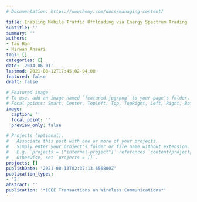 ```yaml
---
# Documentation: https://wowchemy.com/docs/managing-content/

title: Enabling Mobile Traffic Offloading via Energy Spectrum Trading
subtitle: ''
summary: ''
authors:
- Tao Han
- Nirwan Ansari
tags: []
categories: []
date: '2014-06-01'
lastmod: 2021-08-12T17:45:02-04:00
featured: false
draft: false

# Featured image
# To use, add an image named `featured.jpg/png` to your page's folder.
# Focal points: Smart, Center, TopLeft, Top, TopRight, Left, Right, BottomLeft, Bottom, BottomRight.
image:
  caption: ''
  focal_point: ''
  preview_only: false

# Projects (optional).
#   Associate this post with one or more of your projects.
#   Simply enter your project's folder or file name without extension.
#   E.g. `projects = ["internal-project"]` references `content/project/deep-learning/index.md`.
#   Otherwise, set `projects = []`.
projects: []
publishDate: '2021-08-13T02:37:13.656800Z'
publication_types:
- '2'
abstract: ''
publication: '*IEEE Transactions on Wireless Communications*'
---
```

